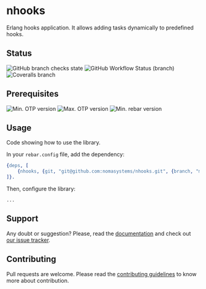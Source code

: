 # nhooks

Erlang hooks application. It allows adding tasks dynamically to predefined hooks.

## Status

![GitHub branch checks state](https://img.shields.io/github/checks-status/nomasystems/nhooks/main)
![GitHub Workflow Status (branch)](https://img.shields.io/github/workflow/status/nomasystems/nhooks/ci/main)
![Coveralls branch](https://img.shields.io/coveralls/github/nomasystems/nhooks/main)

<!--
![GitHub all releases](https://img.shields.io/github/downloads/nomasystems/nhooks/total)
![GitHub Sponsors](https://img.shields.io/github/sponsors/nomasystems)

![GitHub closed issues](https://img.shields.io/github/issues-closed-raw/nomasystems/nhooks)
![GitHub closed pull requests](https://img.shields.io/github/issues-pr-closed-raw/nomasystems/nhooks)
-->

## Prerequisites

![Min. OTP version](https://img.shields.io/badge/min._OTP-22-blue)
![Max. OTP version](https://img.shields.io/badge/max._OTP-24-blue)
![Min. rebar version](https://img.shields.io/badge/min._rebar-3.14.X-blue)

## Usage

Code showing how to use the library.

In your `rebar.config` file, add the dependency:
```erl
{deps, [
    {nhooks, {git, "git@github.com:nomasystems/nhooks.git", {branch, "main"}}}
]}.
```

Then, configure the library:
```
...
```

## Support

Any doubt or suggestion? Please, read the [documentation](http://nomasystems.github.io/nhooks) and check out [our issue tracker](https://github.com/nomasystems/nhooks/issues).

## Contributing

Pull requests are welcome. Please read the [contributing guidelines](CONTRIBUTING.md) to know more about contribution.

